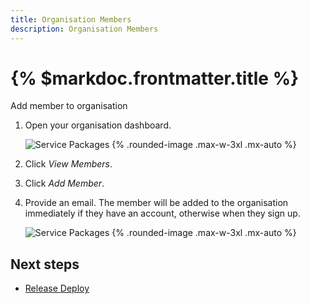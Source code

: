```yaml
---
title: Organisation Members
description: Organisation Members
---
```


# {% $markdoc.frontmatter.title %}


Add member to organisation

1. Open your organisation dashboard.

   ![Service Packages](/images/access/organisation.png) {%  .rounded-image .max-w-3xl .mx-auto %}
2. Click *View Members*.
3. Click *Add Member*. 
4. Provide an email. The member will be added to the organisation immediately if they have an account, otherwise when they sign up.
   
   ![Service Packages](/images/access/organisation-members-added.png) {%  .rounded-image .max-w-3xl .mx-auto %}

## Next steps

- [Release Deploy](/release-deploy)
